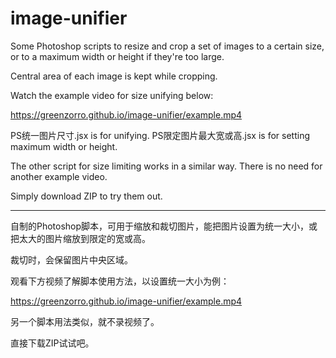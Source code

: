 # image-unifier

Some Photoshop scripts to resize and crop a set of images to a certain size, or to a maximum width or height if they're too large.

Central area of each image is kept while cropping.

Watch the example video for size unifying below:

https://greenzorro.github.io/image-unifier/example.mp4

PS统一图片尺寸.jsx is for unifying. PS限定图片最大宽或高.jsx is for setting maximum width or height.

The other script for size limiting works in a similar way. There is no need for another example video.

Simply download ZIP to try them out.

---

自制的Photoshop脚本，可用于缩放和裁切图片，能把图片设置为统一大小，或把太大的图片缩放到限定的宽或高。

裁切时，会保留图片中央区域。

观看下方视频了解脚本使用方法，以设置统一大小为例：

https://greenzorro.github.io/image-unifier/example.mp4

另一个脚本用法类似，就不录视频了。

直接下载ZIP试试吧。
